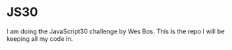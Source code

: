 # JS30

I am doing the JavaScript30 challenge by Wes Bos.  This is the repo I will be keeping all my code in.
